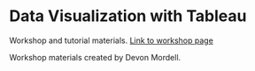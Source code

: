 # Data Visualization with Tableau

Workshop and tutorial materials. [Link to workshop page](http://scds.github.io/intro-tableau)

Workshop materials created by Devon Mordell.


